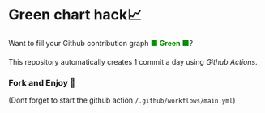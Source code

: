 # Green chart hack📈

Want to fill your Github contribution graph <strong><span style="color:#080">🟩 Green 🟩</span></strong>?

This repository automatically creates 1 commit a day using <i>Github Actions</i>.

### Fork and Enjoy 🍴
(Dont forget to start the github action  `/.github/workflows/main.yml`)
